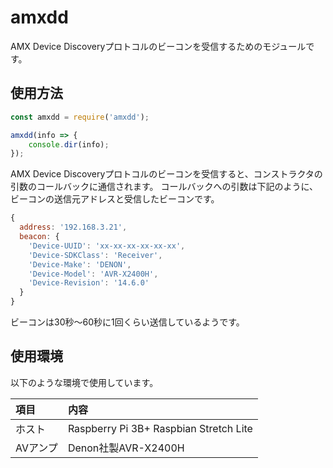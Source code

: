 # amxdd

AMX Device Discoveryプロトコルのビーコンを受信するためのモジュールです。

## 使用方法

```JavaScript
const amxdd = require('amxdd');

amxdd(info => {
    console.dir(info);
});
```

AMX Device Discoveryプロトコルのビーコンを受信すると、コンストラクタの引数のコールバックに通信されます。
コールバックへの引数は下記のように、ビーコンの送信元アドレスと受信したビーコンです。

```JavaScript
{
  address: '192.168.3.21',
  beacon: {
    'Device-UUID': 'xx-xx-xx-xx-xx-xx',
    'Device-SDKClass': 'Receiver',
    'Device-Make': 'DENON',
    'Device-Model': 'AVR-X2400H',
    'Device-Revision': '14.6.0'
  }
}
```

ビーコンは30秒〜60秒に1回くらい送信しているようです。

## 使用環境
以下のような環境で使用しています。

|項目|内容|
|:----|:--------------------------------------|
|ホスト|Raspberry Pi 3B+ Raspbian Stretch Lite|
|AVアンプ|Denon社製AVR-X2400H|
